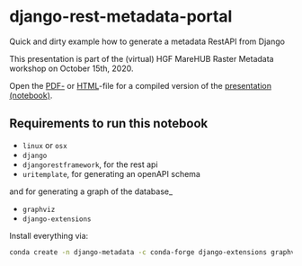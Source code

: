 # django-rest-metadata-portal
Quick and dirty example how to generate a metadata RestAPI from Django

This presentation is part of the (virtual) HGF MareHUB Raster Metadata workshop
on October 15th, 2020.


Open the [PDF-](django-rest-metadata-demo.pdf) or
[HTML](django-rest-metadata-demo.html)-file for a compiled version of the
[presentation (notebook)](django-rest-metadata-demo.ipynb).

## Requirements to run this notebook

- `linux` or `osx`
- `django`
- `djangorestframework`, for the rest api
- `uritemplate`, for generating an openAPI schema

and for generating a graph of the database_
- `graphviz`
- `django-extensions`

Install everything via:

```bash
conda create -n django-metadata -c conda-forge django-extensions graphviz uritemplate djangorestframework
```
